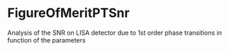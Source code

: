 # FigureOfMeritPTSnr
Analysis of the SNR on LISA detector due to 1st order phase transitions in function of the parameters
